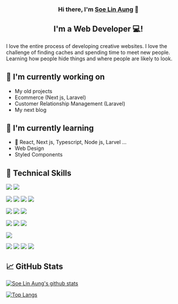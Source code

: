 <!-- <p align="center">
  <a href="https://www.yushi.dev/" target="_blank" rel="noreferrer"><img src="https://user-images.githubusercontent.com/75753187/123350185-74ce0900-d528-11eb-848d-d92955dbb944.png" alt="my banner"></a>
</p> -->

<h3 align="center">
Hi there, I'm <a href="https://www.yushi.dev/" target="_blank" rel="noreferrer">Soe Lin Aung</a> 👋
</h3>

<h2 align="center">
I'm a Web Developer 💻!
</h2>

I love the entire process of developing creative websites. I love the challenge of finding caches and spending time to meet new people. Learning how people hide things and where people are likely to look.

## 🔭 I'm currently working on

- My old projects
- Ecommerce (Next js, Laravel)
- Customer Relationship Management (Laravel)
- My next blog

## 🌱 I'm currently learning

- 📱 React, Next js, Typescript, Node js, Larvel ...
- Web Design
- Styled Components

## 💼 Technical Skills

![](https://img.shields.io/badge/Code-HTML5-informational?style=flat&logo=HTML5&color=E34F26)
![](https://img.shields.io/badge/Style-CSS3-informational?style=flat&logo=CSS3&color=1572B6)
</br>

![](https://img.shields.io/badge/Code-PHP-informational?style=flat&logo=php&color=777BB4)
![](https://img.shields.io/badge/Code-Laravel-informational?style=flat&logo=laravel&color=F05340)
![](https://img.shields.io/badge/Code-JavaScript-informational?style=flat&logo=JavaScript&color=F7DF1E)
![](https://img.shields.io/badge/Code-Nodejs-informational?style=flat&logo=nodedotjs&color=3A8338)
</br>

![](https://img.shields.io/badge/Code-React-informational?style=flat&logo=react&color=61DAFB)
![](https://img.shields.io/badge/Code-Nextjs-informational?style=flat&logo=nextdotjs&color=000000)
![](https://img.shields.io/badge/Code-Vuejs-informational?style=flat&logo=vuedotjs&color=4FC08D)
</br>

![](https://img.shields.io/badge/Style-TailwindCss-informational?style=flat&logo=tailwindcss&color=06B6D4)
![](https://img.shields.io/badge/Style-MUI-informational?style=flat&logo=mui&color=007FFF)
![](https://img.shields.io/badge/Style-Bootstrap-informational?style=flat&logo=Bootstrap&color=7952B3)
</br>

![](https://img.shields.io/badge/Code-MySQL-informational?style=flat&logo=mysql&color=4479A1)
</br>

![](https://img.shields.io/badge/Tools-NPM-informational?style=flat&logo=NPM&color=CB3837)
![](https://img.shields.io/badge/Tools-Yarn-informational?style=flat&logo=yarn&color=2C8EBB)
![](https://img.shields.io/badge/Tools-Git-informational?style=flat&logo=Git&color=F05032)
![](https://img.shields.io/badge/Tools-GitHub-informational?style=flat&logo=GitHub&color=181717)

## 📈 GitHub Stats

[![Soe Lin Aung's github stats](https://github-readme-stats.vercel.app/api?username=soe-cpu)](https://github.com/soe-cpu)

[![Top Langs](https://github-readme-stats.vercel.app/api/top-langs/?username=soe-cpu&layout=compact)](https://github.com/soe-cpu)
